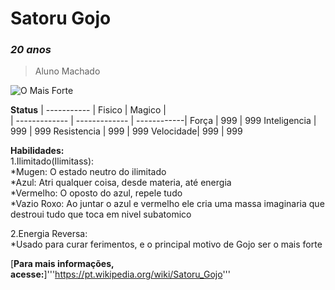 # **Satoru Gojo**
### *20 anos*
>Aluno Machado

![*O Mais Forte*](https://github.com/user-attachments/assets/6cb8160f-bb5b-4c91-bf5f-f9dc256d1d44)


**Status**
| -----------   | Fisico   | Magico   |  
| ------------- | ------------- | ------------|
Força | 999 | 999
Inteligencia | 999 | 999
Resistencia | 999 | 999
Velocidade| 999 | 999

**Habilidades:**  
1.Ilimitado(Ilimitass):  
  *Mugen: O estado neutro do ilimitado  
  *Azul: Atri qualquer coisa, desde materia, até energia  
  *Vermelho: O oposto do azul, repele tudo  
  *Vazio Roxo: Ao juntar o azul e vermelho ele cria uma massa imaginaria que destroui tudo que toca em nivel subatomico  
  
2.Energia Reversa:  
  *Usado para curar ferimentos, e o principal motivo de Gojo ser o mais forte  

[**Para mais informações, acesse:**]'''https://pt.wikipedia.org/wiki/Satoru_Gojo'''
